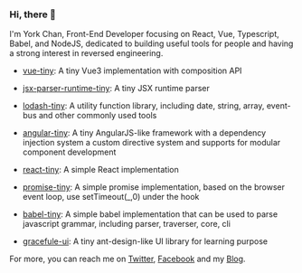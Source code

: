 ### Hi, there 👋

I'm York Chan, Front-End Developer focusing on React, Vue, Typescript, Babel, and NodeJS, dedicated to building useful tools for people and having a strong interest in reversed engineering.

- [vue-tiny](https://github.com/chenxiaoyao6228/js-rocks/blob/master/packages/vue-tiny): A tiny Vue3 implementation with composition API

- [jsx-parser-runtime-tiny](https://github.com/chenxiaoyao6228/js-rocks/blob/master/packages/jsx-parser-tiny): A tiny JSX runtime parser

- [lodash-tiny](https://github.com/chenxiaoyao6228/js-rocks/blob/master/packages/lodash-tiny): A utility function library, including date, string, array, event-bus and other commonly used tools

- [angular-tiny](https://github.com/chenxiaoyao6228/angular-tiny): A tiny AngularJS-like framework with a dependency injection system a custom directive system and supports for modular component development

- [react-tiny](https://github.com/chenxiaoyao6228/js-rocks/blob/master/packages/react-tiny): A simple React implementation

- [promise-tiny](https://github.com/chenxiaoyao6228/js-rocks/blob/master/packages/promise-tiny): A simple promise implementation, based on the browser event loop, use setTimeout(\_,0) under the hook

- [babel-tiny](https://github.com/chenxiaoyao6228/js-rocks/blob/master/packages/babel-tiny): A simple babel implementation that can be used to parse javascript grammar, including parser, traverser, core, cli

- [gracefule-ui](https://github.com/chenxiaoyao6228/angular-tiny): A tiny ant-design-like UI library for learning purpose

For more, you can reach me on [Twitter](https://twitter.com/chan_york), [Facebook](https://www.facebook.com/xiaoyao.chen.754) and my [Blog](https://chenxiaoyao.cn/).
